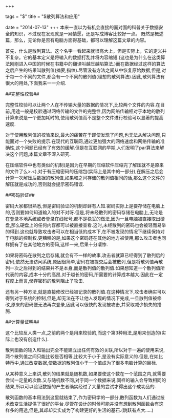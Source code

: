 +++

tags = "$"
title = "$散列算法和应用"

date =  "2014-07-13"
+++
本来一直以为有机会直接的面对面的科普关于数据安全的知识，不过现在发现就是一厢情愿，还是写成博客比较好一点。
既然是概述篇，那么，无论你是否有电脑方面得基础，都可以理解这篇文章的内容。


首先，什么是散列算法。这个名字一看起来就很高大上，但是实际上，它的定义并不复杂。它的基本定义是将输入的数据打乱并将内容缩短.(这也是为什么在这类算法刚刚进入中国的时候在书籍中的翻译叫越压越陷算法.)而在数据经过这样的算法之后产生的结果叫散列值(摘要,指纹).尽管没有方法之间从中恢复原始数据,但是,对于每一个不同的文件,都会有一个不同的散列值(理想的散列算法).因此,散列算法有很大的用处,下面我来一一介绍.


##完整性校验##

完整性校验可以让两个人在不传输大量的数据的情况下,比较两个文件的内容.在目前,用途一般是校验通过网络传输的文件的完整性,因为网络传输相对于本地的散列计算来说是一个更加耗时的,使用散列值而不是整个文件进行校验可以显著的提高速度.

对于使用散列值的校验来说,最大的痛苦在于即使发现了问题,也无法从解决问题,只能面对一个失败的提示.在现代的互联网,通过更加强大的网络速度和网络传输的准确性,这个问题已经有了有效的缓解.但是在互联网的早期,人们发明了par算法来解决这个问题,本篇文章不深入研究.

在压缩软件中也有类似的机制(是因为在早期的压缩软件压缩完了解压就不是原来的文件了么>.<),对于有压缩密码的压缩包(实际上是其中的一部分),在解压之后会计算一次解压后数据的散列值,如果和之间存储的散列值相同的话,那么这个文件的解压就是成功的,否则就会提示密码错误.

##密码验证##

密码大家都很熟悉,但是密码验证的机制却鲜有人知.密码实际上是要存储在电脑上的,否则要如何知道输入的对不对呀.但是,将未经散列的密码存储在电脑上,无论是在登录本地系统或者登录在线帐号,都不是稳妥的做法,因为一旦电脑被直接取出硬盘,那么硬盘上的任何内容都可以被直接查看.这时,未经散列的密码也会被轻而易举的得到.这也就导致攻击者可以在相当低的成本下,在不被发现的情况下继续保持对于电脑的控制权.更糟糕的是,如果这个密码还在其他的地方被使用,那么攻击者也同样拥有了在其他地方的密码,这样一来,后果十分凄惨.

如果将密码在散列之后存储,就会有不一样的故事,攻击者就算已经得到了散列后的密码,依然无法访问系统,原因很简单,密码在被提交后会被散列,但是将散列值再散列一次之后得到的结果并不是本身,而是散列值的散列值.如果想知道一个散列值所代表的内容,成本十分的高昂,对于越长的密码,所需要的计算成本越大.因此在一定程度上而言,储存密码的散列阻止了攻击.

还有另一种方法,就是直接修改已经被记录的散列值.在这种情况下,攻击者确实可以得到对于系统的控制,但是,却无法在不让他人发现的情况下完成,一旦散列值被修改,原来的密码便无法再次登录,因此可以很快的发现被攻击,并采取减少损失的措施.

##计算量证明##

这个比较反人类一点,之前的两个是用来校验的,而这个第3种用法,是用来创造的(实际上也没有创造什么).

散列函数的输入和输出完全不能建立出任何有效的关联,所以对于一遍的使用来说,两个散列值之间只能比较是否相等,比较大于小于,是没有实际意义的.但是,在如比特币中,通过改变数据,使数据的散列值小于一个值成为了很多电脑计算的目标.

从某种意义上来讲,散列的结果就是随机数,如果要使这个数在一个范围之内,就需要尝试一定量的次数.又与随机数不同,对于同一个数据来说,同样的输入会导致相同的结果,所以可以验证数据的产生者确实经过了大量的尝试才得出这个成功品的.

散列函数的基本用法到这里就结束了,作为密码学的一部分,散列函数为人们通过技术改变生活提供了很好的平台.尽管在设计的时候可能并没有想到散列函数会有这样多的用途,但是,其却却实实成为了构建更好的生活的基石.(跳跃有点大.....)
